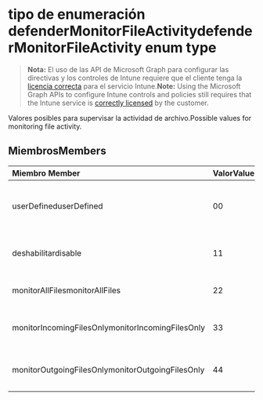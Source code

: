 # <a name="defendermonitorfileactivity-enum-type"></a><span data-ttu-id="caa5f-101">tipo de enumeración defenderMonitorFileActivity</span><span class="sxs-lookup"><span data-stu-id="caa5f-101">defenderMonitorFileActivity enum type</span></span>

> <span data-ttu-id="caa5f-102">**Nota:** El uso de las API de Microsoft Graph para configurar las directivas y los controles de Intune requiere que el cliente tenga la [licencia correcta](https://go.microsoft.com/fwlink/?linkid=839381) para el servicio Intune.</span><span class="sxs-lookup"><span data-stu-id="caa5f-102">**Note:** Using the Microsoft Graph APIs to configure Intune controls and policies still requires that the Intune service is [correctly licensed](https://go.microsoft.com/fwlink/?linkid=839381) by the customer.</span></span>

<span data-ttu-id="caa5f-103">Valores posibles para supervisar la actividad de archivo.</span><span class="sxs-lookup"><span data-stu-id="caa5f-103">Possible values for monitoring file activity.</span></span>
## <a name="members"></a><span data-ttu-id="caa5f-104">Miembros</span><span class="sxs-lookup"><span data-stu-id="caa5f-104">Members</span></span>
|<span data-ttu-id="caa5f-105">Miembro	</span><span class="sxs-lookup"><span data-stu-id="caa5f-105">Member</span></span>|<span data-ttu-id="caa5f-106">Valor</span><span class="sxs-lookup"><span data-stu-id="caa5f-106">Value</span></span>|<span data-ttu-id="caa5f-107">Descripción</span><span class="sxs-lookup"><span data-stu-id="caa5f-107">Description</span></span>|
|:---|:---|:---|
|<span data-ttu-id="caa5f-108">userDefined</span><span class="sxs-lookup"><span data-stu-id="caa5f-108">userDefined</span></span>|<span data-ttu-id="caa5f-109">0</span><span class="sxs-lookup"><span data-stu-id="caa5f-109">0</span></span>|<span data-ttu-id="caa5f-110">Definido por el usuario, valor predeterminado, sin intención.</span><span class="sxs-lookup"><span data-stu-id="caa5f-110">User Defined, default value, no intent.</span></span>|
|<span data-ttu-id="caa5f-111">deshabilitar</span><span class="sxs-lookup"><span data-stu-id="caa5f-111">disable</span></span>|<span data-ttu-id="caa5f-112">1</span><span class="sxs-lookup"><span data-stu-id="caa5f-112">1</span></span>|<span data-ttu-id="caa5f-113">Deshabilitar supervisar la actividad de archivo.</span><span class="sxs-lookup"><span data-stu-id="caa5f-113">Disable monitoring file activity.</span></span>|
|<span data-ttu-id="caa5f-114">monitorAllFiles</span><span class="sxs-lookup"><span data-stu-id="caa5f-114">monitorAllFiles</span></span>|<span data-ttu-id="caa5f-115">2</span><span class="sxs-lookup"><span data-stu-id="caa5f-115">2</span></span>|<span data-ttu-id="caa5f-116">Supervisar todos los archivos.</span><span class="sxs-lookup"><span data-stu-id="caa5f-116">Monitor all files.</span></span>|
|<span data-ttu-id="caa5f-117">monitorIncomingFilesOnly</span><span class="sxs-lookup"><span data-stu-id="caa5f-117">monitorIncomingFilesOnly</span></span>|<span data-ttu-id="caa5f-118">3</span><span class="sxs-lookup"><span data-stu-id="caa5f-118">3</span></span>| <span data-ttu-id="caa5f-119">Supervisar sólo los archivos entrantes.</span><span class="sxs-lookup"><span data-stu-id="caa5f-119">Monitor incoming files only.</span></span>|
|<span data-ttu-id="caa5f-120">monitorOutgoingFilesOnly</span><span class="sxs-lookup"><span data-stu-id="caa5f-120">monitorOutgoingFilesOnly</span></span>|<span data-ttu-id="caa5f-121">4</span><span class="sxs-lookup"><span data-stu-id="caa5f-121">4</span></span>|<span data-ttu-id="caa5f-122">Supervisar sólo los archivos de salida.</span><span class="sxs-lookup"><span data-stu-id="caa5f-122">Monitor outgoing files only.</span></span>|




